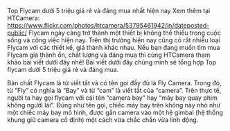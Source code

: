 Top Flycam dưới 5 triệu giá rẻ và đáng mua nhất hiện nay
Xem thêm tại HTCamera: https://www.flickr.com/photos/htcamera/53795461942/in/dateposted-public/
Flycam ngày càng trở thành một thiết bị không thể thiếu trong cuộc sống và công việc hiện nay. Trên thị trường hiện nay cũng có rất nhiều loại Flycam với các thiết kế, giá thành khác nhau. Nếu bạn đang muốn tìm mua Flycam giá thành ổn, chất lượng và đáng mua thì cùng HTCamera tham khảo bài viết dưới đây nhé! Bài viết dưới đây chúng mình sẽ tổng hợp Top flycam dưới 5 triệu giá rẻ và đáng mua.

Bản chất Flycam là từ viết tắt và có tên gọi đầy đủ là Fly Camera. Trong đó, từ “Fly” có nghĩa là “Bay” và từ “cam” là viết tắt của “camera”. Trên thực tế, người ta hay gọi flycam với cái tên “camera bay” hay “máy bay quay phim không người lái“. Đúng như tên gọi, chiếc máy bay trên không này nhỏ như một chiếc máy bay mô hình, được gắn camera vào một hệ gimbal (hệ thống khung giữ camera cố định) một cách vừa chắc chắn vừa linh động.

